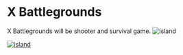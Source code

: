 # X Battlegrounds 

X Battlegrounds will be shooter and survival game. 
![island](https://github.com/alisariaslan/XBattlegrounds/assets/36519570/4bc98225-2c13-4455-88fe-22a661010622)

[![island](https://github.com/alisariaslan/XBattlegrounds/assets/36519570/bfef1a45-8637-4edb-8eb0-f731958a6275.png)](https://www.youtube.com/watch?v=Vmtt8tNdohY)
